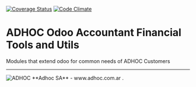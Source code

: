 [![Coverage Status](https://coveralls.io/repos/ingadhoc//badge.png?branch=18.0)](https://coveralls.io/r/ingadhoc/?branch=18.0)
[![Code Climate](https://codeclimate.com/github/ingadhoc//badges/gpa.svg)](https://codeclimate.com/github/ingadhoc/)

# ADHOC Odoo Accountant Financial Tools and Utils

Modules that extend odoo for common needs of ADHOC Customers



----

<img alt="ADHOC" src="http://fotos.subefotos.com/83fed853c1e15a8023b86b2b22d6145bo.png" />
**Adhoc SA** - www.adhoc.com.ar
.
